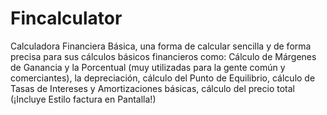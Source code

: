# Fincalculator

Calculadora Financiera Básica, una forma de calcular sencilla y de forma precisa para sus cálculos básicos financieros como: Cálculo de Márgenes de Ganancia y la Porcentual (muy utilizadas para la gente común y comerciantes), la depreciación, cálculo del Punto de Equilibrio, cálculo de Tasas de Intereses y Amortizaciones básicas, cálculo del precio total (¡Incluye Estilo factura en Pantalla!)

